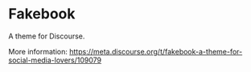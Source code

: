 # Fakebook

A theme for Discourse.

More information: https://meta.discourse.org/t/fakebook-a-theme-for-social-media-lovers/109079
